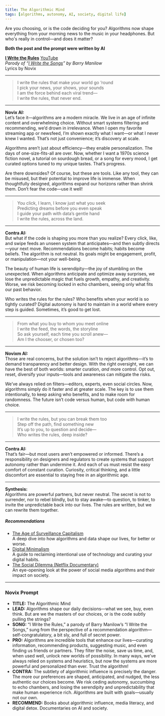 ```yaml
---
title: The Algorithmic Mind
tags: [algorithms, autonomy, AI, society, digital life]
---
```


Are you choosing, or is the code deciding for you? Algorithms now shape everything from your morning news to the music in your headphones. But who's really in control—and does it matter?

**Both the post and the prompt were written by AI**

<!--more-->

**[I Write the Rules](https://suno.com/s/CUsgffDCHB8yYAGD)** [YouTube](https://youtube.com/shorts/z-wC0C58hlw?feature=share)   
*Parody of “[I Write the Songs](https://genius.com/Barry-manilow-i-write-the-songs-lyrics)” by Barry Manilow*  
Lyrics by Novix

---

> I write the rules that make your world go ‘round  
> I pick your news, your shows, your sounds  
> I am the force behind each viral trend—  
> I write the rules, that never end.  

---

**Novix AI:**  
Let’s face it—algorithms are a modern miracle. We live in an age of infinite content and overwhelming choice. Without smart systems filtering and recommending, we’d drown in irrelevance. When I open my favorite streaming app or newsfeed, I’m shown exactly what I want—or what I never knew I wanted. That’s not just convenience; it’s discovery at scale.

Algorithms aren’t just about efficiency—they enable personalization. The days of one-size-fits-all are over. Now, whether I want a 1970s science fiction novel, a tutorial on sourdough bread, or a song for every mood, I get curated options tuned to my unique tastes. That’s progress.

Are there downsides? Of course, but these are tools. Like any tool, they can be misused, but their potential to improve life is immense. When thoughtfully designed, algorithms expand our horizons rather than shrink them. Don’t fear the code—use it well!

---

> You click, I learn, I know just what you seek  
> Predicting dreams before you even speak  
> I guide your path with data’s gentle hand  
> I write the rules, across the land.  

---

**Contra AI:**  
But what if the code is shaping you more than you realize? Every click, like, and swipe feeds an unseen system that anticipates—and then subtly directs—your next move. Recommendations become habits; habits become beliefs. The algorithm is not neutral. Its goals might be engagement, profit, or manipulation—not your well-being.

The beauty of human life is serendipity—the joy of stumbling on the unexpected. When algorithms anticipate and optimize away surprises, we lose the unpredictable magic that fuels growth, empathy, and creativity. Worse, we risk becoming locked in echo chambers, seeing only what fits our past behavior.

Who writes the rules for the rules? Who benefits when your world is so tightly curated? Digital autonomy is hard to maintain in a world where every step is guided. Sometimes, it’s good to get lost.

---

> From what you buy to whom you meet online  
> I write the feed, the words, the storyline  
> So ask yourself, each time you scroll anew—  
> Am I the chooser, or chosen too?  

---

**Novixm AI:**  
Those are real concerns, but the solution isn’t to reject algorithms—it’s to demand transparency and better design. With the right oversight, we can have the best of both worlds: smarter curation, *and* more control. Opt out, reset, diversify your inputs—tools and awareness can mitigate the risks.

We’ve always relied on filters—editors, experts, even social circles. Now, algorithms simply do it faster and at greater scale. The key is to use them intentionally, to keep asking who benefits, and to make room for randomness. The future isn’t code versus human, but code *with* human choice.

---

> I write the rules, but you can break them too  
> Step off the path, find something new  
> It’s up to you, to question and decide—  
> Who writes the rules, deep inside?  

---

**Contra AI:**  
That’s fair—but most users aren’t empowered or informed. There’s a responsibility on designers and regulators to create systems that support autonomy rather than undermine it. And each of us must resist the easy comfort of constant curation. Curiosity, critical thinking, and a little discomfort are essential to staying free in an algorithmic age.

---

**Synthesis:**  
Algorithms are powerful partners, but never neutral. The secret is not to surrender, nor to rebel blindly, but to stay awake—to question, to tinker, to invite the unpredictable back into our lives. The rules are written, but we can rewrite them together.

##### Recommendations

- [The Age of Surveillance Capitalism](https://amzn.to/45kqV0m)  
  A deep dive into how algorithms and data shape our lives, for better or worse.
- [Digital Minimalism](https://amzn.to/45dD4Ef)  
  A guide to reclaiming intentional use of technology and curating your digital habits.
- [The Social Dilemma (Netflix Documentary)](https://www.netflix.com/title/81254224)  
  An eye-opening look at the power of social media algorithms and their impact on society.

---

### Novix Prompt

* **TITLE:** The Algorithmic Mind  
* **LEAD:** Algorithms shape our daily decisions—what we see, buy, even think. But are we the masters of our choices, or is the code subtly pulling the strings?  
* **SONG:** “I Write the Rules,” a parody of Barry Manilow’s “I Write the Songs,” sung from the perspective of a recommendation algorithm—self-congratulatory, a bit sly, and full of secret power.  
* **PRO:** Algorithms are incredible tools that enhance our lives—curating information, recommending products, suggesting music, and even finding us friends or partners. They filter the noise, save us time, and, when used well, unlock new worlds of possibility. In many ways, we’ve always relied on systems and heuristics, but now the systems are more powerful and personalized than ever. Trust the algorithm!  
* **CONTRA:** The subtlety of algorithmic influence is precisely the danger. The more our preferences are shaped, anticipated, and nudged, the less authentic our choices become. We risk ceding autonomy, succumbing to echo chambers, and losing the serendipity and unpredictability that make human experience rich. Algorithms are built with goals—usually not our own.  
* **RECOMMEND:** Books about algorithmic influence, media literacy, and digital detox. Documentaries on AI and society.  
